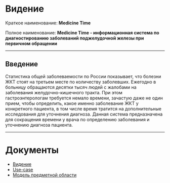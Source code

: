 # Видение

Краткое наименование: **Medicine Time**

Полное наименование: **Medicine Time - информационная система по диагностированию заболеваний поджелудочной железы при первичном обращении** 

---

## Введение

Статистика общей заболеваемости по России показывает, что болезни ЖКТ стоят на третьем месте по количеству заболевших. Ежегодно в больницу обращаются десятки тысяч людей с жалобами на заболевания желудочно-кишечного тракта. При этом гастроэнтерологам требуется немало времени, зачастую даже не один прием, чтобы определить, какое именно заболевание ЖКТ у конкретного пациента, в том числе время тратится на дополнительные исследования для уточнения диагноза. Данная система предназначена для сокращения времени у врача по определению заболевания и уточнению диагноза пациента.

---

# Документы
* [Видение](documents/Vision.md)
* [Use-case](documents/Use-case.md)
* [Модель предметной области](documents/Model.md)
